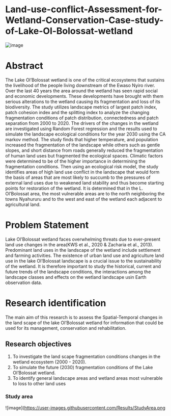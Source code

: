 # Land-use-conflict-Assessment-for-Wetland-Conservation-Case-study-of-Lake-Ol-Bolossat-wetland
![image](https://user-images.githubusercontent.com/39521684/217616589-44babc84-1353-4519-8d3d-5ded31b9ca78.png)

# Abstract

The Lake Ol’Bolossat wetland is one of the critical ecosystems that sustains the livelihood of the people living downstream of the Ewaso Nyiro river. Over the last 40 
years the area around the wetland has seen rapid social and economic developments. These developments have brought with them serious alterations to the wetland 
causing its fragmentation and loss of its biodiversity. The study utilizes landscape metrics of largest patch index, patch cohesion index and the splitting index to analyze the changing fragmentation conditions of patch distribution, connectedness and patch 
separation from 2000 to 2020. The drivers of the changes in the wetland are investigated using Random Forest regression and the results used to simulate the landscape ecological conditions for the year 2030 using the CA markov method. The study finds that higher temperature, and population increased the fragmentation of 
the landscape while others such as gentle slopes, and short distance from roads generally reduced the fragmentation of human land uses but fragmented the ecological spaces. Climatic factors were determined to be of the higher importance in determining the fragmentation conditions. Then using an ecological risk model, the study identifies areas of high land use conflict in the landscape that would form the basis of areas that are most likely to succumb to the pressures of external land uses 
due to weakened land stability and thus become starting points for restoration of the wetland. It is determined that in the L. Ol’Bolossat area, the most vulnerable areas are to the north neighboring the towns Nyahururu and to the west and east of the wetland each adjacent to agricultural land.
# Problem Statement
Lake Ol’Bolossat wetland faces overwhelming threats due to ever-present land use changes in the area(KWS et al., 2020 & Zacharia et al., 2013). Predominant land 
uses in the landscape of the wetland include settlement and farming activities. The existence of urban land use and agriculture land use in the lake Ol’Bolossat 
landscape is a crucial issue to the sustainability of the wetland. It is therefore important to study the historical, current and future trends of the landscape
conditions, the interactions among the landscape classes and effects on the wetland landscape usin Earth observation data.
# Research identification
The main aim of this research is to assess the Spatial-Temporal changes in the land scape of the lake Ol’Bolossat wetland for information that could be used for its 
management, conservation and rehabilitation.
## Research objectives
1) To investigate the land scape fragmentation conditions changes in the wetland ecosystem (2000 - 2020).
2) To simulate the future (2030) fragmentation conditions of the Lake Ol’Bolossat wetland. 
3) To identify general landscape areas and wetland areas most vulnerable to loss to other land uses
### Study area
![image](https://user-images.githubusercontent.com/Results/StudyArea.png
